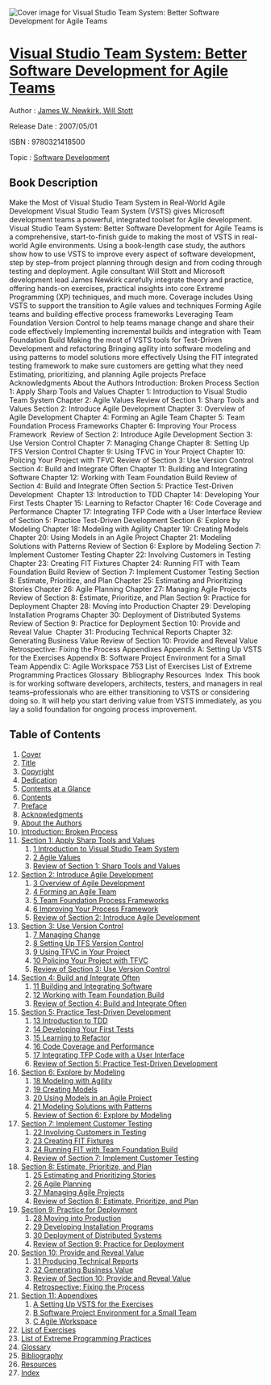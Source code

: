 ![Cover image for Visual Studio Team System: Better Software Development for Agile Teams](https://imgdetail.ebookreading.net/cover/cover/software_development/EB9780321418500.jpg)

[Visual Studio Team System: Better Software Development for Agile Teams](https://ebookreading.net/view/book/Visual+Studio+Team+System%3A+Better+Software+Development+for+Agile+Teams-EB9780321418500_1.html "Visual Studio Team System: Better Software Development for Agile Teams")
====================================================================================================================

Author : [James W. Newkirk](https://ebookreading.net/search/author/James+W.+Newkirk),[ Will Stott](https://ebookreading.net/search/author/+Will+Stott)

Release Date : 2007/05/01

ISBN : 9780321418500

Topic : [Software Development](https://ebookreading.net/search/category/software-development)

Book Description
-----------------

Make the Most of Visual Studio Team System in Real-World Agile Development
Visual Studio Team System (VSTS) gives Microsoft development teams a powerful, integrated toolset for Agile development. Visual Studio Team System: Better Software Development for Agile Teams is a comprehensive, start-to-finish guide to making the most of VSTS in real-world Agile environments.
Using a book-length case study, the authors show how to use VSTS to improve every aspect of software development, step by step–from project planning through design and from coding through testing and deployment.
Agile consultant Will Stott and Microsoft development lead James Newkirk carefully integrate theory and practice, offering hands-on exercises, practical insights into core Extreme Programming (XP) techniques, and much more.
Coverage includes
Using VSTS to support the transition to Agile values and techniques
Forming Agile teams and building effective process frameworks
Leveraging Team Foundation Version Control to help teams manage change and share their code effectively
Implementing incremental builds and integration with Team Foundation Build
Making the most of VSTS tools for Test-Driven Development and refactoring
Bringing agility into software modeling and using patterns to model solutions more effectively
Using the FIT integrated testing framework to make sure customers are getting what they need
Estimating, prioritizing, and planning Agile projects
Preface Acknowledgments About the Authors Introduction: Broken Process Section 1: Apply Sharp Tools and Values Chapter 1: Introduction to Visual Studio Team System Chapter 2: Agile Values Review of Section 1: Sharp Tools and Values Section 2: Introduce Agile Development Chapter 3: Overview of Agile Development Chapter 4: Forming an Agile Team Chapter 5: Team Foundation Process Frameworks Chapter 6: Improving Your Process Framework  Review of Section 2: Introduce Agile Development Section 3: Use Version Control Chapter 7: Managing Change Chapter 8: Setting Up TFS Version Control Chapter 9: Using TFVC in Your Project Chapter 10: Policing Your Project with TFVC Review of Section 3: Use Version Control Section 4: Build and Integrate Often Chapter 11: Building and Integrating Software Chapter 12: Working with Team Foundation Build Review of Section 4: Build and Integrate Often Section 5: Practice Test-Driven Development  Chapter 13: Introduction to TDD Chapter 14: Developing Your First Tests Chapter 15: Learning to Refactor Chapter 16: Code Coverage and Performance Chapter 17: Integrating TFP Code with a User Interface Review of Section 5: Practice Test-Driven Development Section 6: Explore by Modeling Chapter 18: Modeling with Agility Chapter 19: Creating Models Chapter 20: Using Models in an Agile Project Chapter 21: Modeling Solutions with Patterns Review of Section 6: Explore by Modeling Section 7: Implement Customer Testing Chapter 22: Involving Customers in Testing Chapter 23: Creating FIT Fixtures Chapter 24: Running FIT with Team Foundation Build Review of Section 7: Implement Customer Testing Section 8: Estimate, Prioritize, and Plan Chapter 25: Estimating and Prioritizing Stories Chapter 26: Agile Planning Chapter 27: Managing Agile Projects Review of Section 8: Estimate, Prioritize, and Plan Section 9: Practice for Deployment Chapter 28: Moving into Production Chapter 29: Developing Installation Programs Chapter 30: Deployment of Distributed Systems Review of Section 9: Practice for Deployment Section 10: Provide and Reveal Value  Chapter 31: Producing Technical Reports Chapter 32: Generating Business Value Review of Section 10: Provide and Reveal Value Retrospective: Fixing the Process Appendixes Appendix A: Setting Up VSTS for the Exercises Appendix B: Software Project Environment for a Small Team Appendix C: Agile Workspace 753 List of Exercises List of Extreme Programming Practices Glossary  Bibliography Resources  Index 
This book is for working software developers, architects, testers, and managers in real teams–professionals who are either transitioning to VSTS or considering doing so. It will help you start deriving value from VSTS immediately, as you lay a solid foundation for ongoing process improvement.
              
Table of Contents
-----------------

1. [Cover](https://ebookreading.net/view/book/Visual+Studio+Team+System%3A+Better+Software+Development+for+Agile+Teams-EB9780321418500_1.html)
1. [Title](https://ebookreading.net/view/book/Visual+Studio+Team+System%3A+Better+Software+Development+for+Agile+Teams-EB9780321418500_4.html)
1. [Copyright](https://ebookreading.net/view/book/Visual+Studio+Team+System%3A+Better+Software+Development+for+Agile+Teams-EB9780321418500_5.html)
1. [Dedication](https://ebookreading.net/view/book/Visual+Studio+Team+System%3A+Better+Software+Development+for+Agile+Teams-EB9780321418500_6.html)
1. [Contents at a Glance](https://ebookreading.net/view/book/Visual+Studio+Team+System%3A+Better+Software+Development+for+Agile+Teams-EB9780321418500_7.html)
1. [Contents](https://ebookreading.net/view/book/Visual+Studio+Team+System%3A+Better+Software+Development+for+Agile+Teams-EB9780321418500_8.html)
1. [Preface](https://ebookreading.net/view/book/Visual+Studio+Team+System%3A+Better+Software+Development+for+Agile+Teams-EB9780321418500_9.html#pref01)
1. [Acknowledgments](https://ebookreading.net/view/book/Visual+Studio+Team+System%3A+Better+Software+Development+for+Agile+Teams-EB9780321418500_10.html#pref02)
1. [About the Authors](https://ebookreading.net/view/book/Visual+Studio+Team+System%3A+Better+Software+Development+for+Agile+Teams-EB9780321418500_11.html#pref03)
1. [Introduction: Broken Process](https://ebookreading.net/view/book/Visual+Studio+Team+System%3A+Better+Software+Development+for+Agile+Teams-EB9780321418500_12.html#ch00)
1. [Section 1: Apply Sharp Tools and Values](https://ebookreading.net/view/book/Visual+Studio+Team+System%3A+Better+Software+Development+for+Agile+Teams-EB9780321418500_13.html#part01)
    1. [1 Introduction to Visual Studio Team System](https://ebookreading.net/view/book/Visual+Studio+Team+System%3A+Better+Software+Development+for+Agile+Teams-EB9780321418500_14.html#ch01)
    1. [2 Agile Values](https://ebookreading.net/view/book/Visual+Studio+Team+System%3A+Better+Software+Development+for+Agile+Teams-EB9780321418500_15.html#ch02)
    1. [Review of Section 1: Sharp Tools and Values](https://ebookreading.net/view/book/Visual+Studio+Team+System%3A+Better+Software+Development+for+Agile+Teams-EB9780321418500_16.html#ch02a)
1. [Section 2: Introduce Agile Development](https://ebookreading.net/view/book/Visual+Studio+Team+System%3A+Better+Software+Development+for+Agile+Teams-EB9780321418500_17.html#part02)
    1. [3 Overview of Agile Development](https://ebookreading.net/view/book/Visual+Studio+Team+System%3A+Better+Software+Development+for+Agile+Teams-EB9780321418500_18.html#ch03)
    1. [4 Forming an Agile Team](https://ebookreading.net/view/book/Visual+Studio+Team+System%3A+Better+Software+Development+for+Agile+Teams-EB9780321418500_19.html#ch04)
    1. [5 Team Foundation Process Frameworks](https://ebookreading.net/view/book/Visual+Studio+Team+System%3A+Better+Software+Development+for+Agile+Teams-EB9780321418500_20.html#ch05)
    1. [6 Improving Your Process Framework](https://ebookreading.net/view/book/Visual+Studio+Team+System%3A+Better+Software+Development+for+Agile+Teams-EB9780321418500_21.html#ch06)
    1. [Review of Section 2: Introduce Agile Development](https://ebookreading.net/view/book/Visual+Studio+Team+System%3A+Better+Software+Development+for+Agile+Teams-EB9780321418500_22.html#ch06a)
1. [Section 3: Use Version Control](https://ebookreading.net/view/book/Visual+Studio+Team+System%3A+Better+Software+Development+for+Agile+Teams-EB9780321418500_23.html#part03)
    1. [7 Managing Change](https://ebookreading.net/view/book/Visual+Studio+Team+System%3A+Better+Software+Development+for+Agile+Teams-EB9780321418500_24.html#ch07)
    1. [8 Setting Up TFS Version Control](https://ebookreading.net/view/book/Visual+Studio+Team+System%3A+Better+Software+Development+for+Agile+Teams-EB9780321418500_25.html#ch08)
    1. [9 Using TFVC in Your Project](https://ebookreading.net/view/book/Visual+Studio+Team+System%3A+Better+Software+Development+for+Agile+Teams-EB9780321418500_26.html#ch09)
    1. [10 Policing Your Project with TFVC](https://ebookreading.net/view/book/Visual+Studio+Team+System%3A+Better+Software+Development+for+Agile+Teams-EB9780321418500_27.html#ch10)
    1. [Review of Section 3: Use Version Control](https://ebookreading.net/view/book/Visual+Studio+Team+System%3A+Better+Software+Development+for+Agile+Teams-EB9780321418500_28.html#ch10a)
1. [Section 4: Build and Integrate Often](https://ebookreading.net/view/book/Visual+Studio+Team+System%3A+Better+Software+Development+for+Agile+Teams-EB9780321418500_29.html#part04)
    1. [11 Building and Integrating Software](https://ebookreading.net/view/book/Visual+Studio+Team+System%3A+Better+Software+Development+for+Agile+Teams-EB9780321418500_30.html#ch11)
    1. [12 Working with Team Foundation Build](https://ebookreading.net/view/book/Visual+Studio+Team+System%3A+Better+Software+Development+for+Agile+Teams-EB9780321418500_31.html#ch12)
    1. [Review of Section 4: Build and Integrate Often](https://ebookreading.net/view/book/Visual+Studio+Team+System%3A+Better+Software+Development+for+Agile+Teams-EB9780321418500_32.html#ch12a)
1. [Section 5: Practice Test-Driven Development](https://ebookreading.net/view/book/Visual+Studio+Team+System%3A+Better+Software+Development+for+Agile+Teams-EB9780321418500_33.html#part05)
    1. [13 Introduction to TDD](https://ebookreading.net/view/book/Visual+Studio+Team+System%3A+Better+Software+Development+for+Agile+Teams-EB9780321418500_34.html#ch13)
    1. [14 Developing Your First Tests](https://ebookreading.net/view/book/Visual+Studio+Team+System%3A+Better+Software+Development+for+Agile+Teams-EB9780321418500_35.html#ch14)
    1. [15 Learning to Refactor](https://ebookreading.net/view/book/Visual+Studio+Team+System%3A+Better+Software+Development+for+Agile+Teams-EB9780321418500_36.html#ch15)
    1. [16 Code Coverage and Performance](https://ebookreading.net/view/book/Visual+Studio+Team+System%3A+Better+Software+Development+for+Agile+Teams-EB9780321418500_37.html#ch16)
    1. [17 Integrating TFP Code with a User Interface](https://ebookreading.net/view/book/Visual+Studio+Team+System%3A+Better+Software+Development+for+Agile+Teams-EB9780321418500_38.html#ch17)
    1. [Review of Section 5: Practice Test-Driven Development](https://ebookreading.net/view/book/Visual+Studio+Team+System%3A+Better+Software+Development+for+Agile+Teams-EB9780321418500_39.html#ch17a)
1. [Section 6: Explore by Modeling](https://ebookreading.net/view/book/Visual+Studio+Team+System%3A+Better+Software+Development+for+Agile+Teams-EB9780321418500_40.html#part06)
    1. [18 Modeling with Agility](https://ebookreading.net/view/book/Visual+Studio+Team+System%3A+Better+Software+Development+for+Agile+Teams-EB9780321418500_41.html#ch18)
    1. [19 Creating Models](https://ebookreading.net/view/book/Visual+Studio+Team+System%3A+Better+Software+Development+for+Agile+Teams-EB9780321418500_42.html#ch19)
    1. [20 Using Models in an Agile Project](https://ebookreading.net/view/book/Visual+Studio+Team+System%3A+Better+Software+Development+for+Agile+Teams-EB9780321418500_43.html#ch20)
    1. [21 Modeling Solutions with Patterns](https://ebookreading.net/view/book/Visual+Studio+Team+System%3A+Better+Software+Development+for+Agile+Teams-EB9780321418500_44.html#ch21)
    1. [Review of Section 6: Explore by Modeling](https://ebookreading.net/view/book/Visual+Studio+Team+System%3A+Better+Software+Development+for+Agile+Teams-EB9780321418500_45.html#ch21a)
1. [Section 7: Implement Customer Testing](https://ebookreading.net/view/book/Visual+Studio+Team+System%3A+Better+Software+Development+for+Agile+Teams-EB9780321418500_46.html#part07)
    1. [22 Involving Customers in Testing](https://ebookreading.net/view/book/Visual+Studio+Team+System%3A+Better+Software+Development+for+Agile+Teams-EB9780321418500_47.html#ch22)
    1. [23 Creating FIT Fixtures](https://ebookreading.net/view/book/Visual+Studio+Team+System%3A+Better+Software+Development+for+Agile+Teams-EB9780321418500_48.html#ch23)
    1. [24 Running FIT with Team Foundation Build](https://ebookreading.net/view/book/Visual+Studio+Team+System%3A+Better+Software+Development+for+Agile+Teams-EB9780321418500_49.html#ch24)
    1. [Review of Section 7: Implement Customer Testing](https://ebookreading.net/view/book/Visual+Studio+Team+System%3A+Better+Software+Development+for+Agile+Teams-EB9780321418500_50.html#ch24a)
1. [Section 8: Estimate, Prioritize, and Plan](https://ebookreading.net/view/book/Visual+Studio+Team+System%3A+Better+Software+Development+for+Agile+Teams-EB9780321418500_51.html#part08)
    1. [25 Estimating and Prioritizing Stories](https://ebookreading.net/view/book/Visual+Studio+Team+System%3A+Better+Software+Development+for+Agile+Teams-EB9780321418500_52.html#ch25)
    1. [26 Agile Planning](https://ebookreading.net/view/book/Visual+Studio+Team+System%3A+Better+Software+Development+for+Agile+Teams-EB9780321418500_53.html#ch26)
    1. [27 Managing Agile Projects](https://ebookreading.net/view/book/Visual+Studio+Team+System%3A+Better+Software+Development+for+Agile+Teams-EB9780321418500_54.html#ch27)
    1. [Review of Section 8: Estimate, Prioritize, and Plan](https://ebookreading.net/view/book/Visual+Studio+Team+System%3A+Better+Software+Development+for+Agile+Teams-EB9780321418500_55.html#ch27a)
1. [Section 9: Practice for Deployment](https://ebookreading.net/view/book/Visual+Studio+Team+System%3A+Better+Software+Development+for+Agile+Teams-EB9780321418500_56.html#part09)
    1. [28 Moving into Production](https://ebookreading.net/view/book/Visual+Studio+Team+System%3A+Better+Software+Development+for+Agile+Teams-EB9780321418500_57.html#ch28)
    1. [29 Developing Installation Programs](https://ebookreading.net/view/book/Visual+Studio+Team+System%3A+Better+Software+Development+for+Agile+Teams-EB9780321418500_58.html#ch29)
    1. [30 Deployment of Distributed Systems](https://ebookreading.net/view/book/Visual+Studio+Team+System%3A+Better+Software+Development+for+Agile+Teams-EB9780321418500_59.html#ch30)
    1. [Review of Section 9: Practice for Deployment](https://ebookreading.net/view/book/Visual+Studio+Team+System%3A+Better+Software+Development+for+Agile+Teams-EB9780321418500_60.html#ch30a)
1. [Section 10: Provide and Reveal Value](https://ebookreading.net/view/book/Visual+Studio+Team+System%3A+Better+Software+Development+for+Agile+Teams-EB9780321418500_61.html#part10)
    1. [31 Producing Technical Reports](https://ebookreading.net/view/book/Visual+Studio+Team+System%3A+Better+Software+Development+for+Agile+Teams-EB9780321418500_62.html#ch31)
    1. [32 Generating Business Value](https://ebookreading.net/view/book/Visual+Studio+Team+System%3A+Better+Software+Development+for+Agile+Teams-EB9780321418500_63.html#ch32)
    1. [Review of Section 10: Provide and Reveal Value](https://ebookreading.net/view/book/Visual+Studio+Team+System%3A+Better+Software+Development+for+Agile+Teams-EB9780321418500_64.html#ch32a)
    1. [Retrospective: Fixing the Process](https://ebookreading.net/view/book/Visual+Studio+Team+System%3A+Better+Software+Development+for+Agile+Teams-EB9780321418500_65.html#ch33)
1. [Section 11: Appendixes](https://ebookreading.net/view/book/Visual+Studio+Team+System%3A+Better+Software+Development+for+Agile+Teams-EB9780321418500_66.html#part11)
    1. [A Setting Up VSTS for the Exercises](https://ebookreading.net/view/book/Visual+Studio+Team+System%3A+Better+Software+Development+for+Agile+Teams-EB9780321418500_67.html#app01)
    1. [B Software Project Environment for a Small Team](https://ebookreading.net/view/book/Visual+Studio+Team+System%3A+Better+Software+Development+for+Agile+Teams-EB9780321418500_68.html#app02)
    1. [C Agile Workspace](https://ebookreading.net/view/book/Visual+Studio+Team+System%3A+Better+Software+Development+for+Agile+Teams-EB9780321418500_69.html#app03)
1. [List of Exercises](https://ebookreading.net/view/book/Visual+Studio+Team+System%3A+Better+Software+Development+for+Agile+Teams-EB9780321418500_70.html#app04)
1. [List of Extreme Programming Practices](https://ebookreading.net/view/book/Visual+Studio+Team+System%3A+Better+Software+Development+for+Agile+Teams-EB9780321418500_71.html#app05)
1. [Glossary](https://ebookreading.net/view/book/Visual+Studio+Team+System%3A+Better+Software+Development+for+Agile+Teams-EB9780321418500_72.html#app05a)
1. [Bibliography](https://ebookreading.net/view/book/Visual+Studio+Team+System%3A+Better+Software+Development+for+Agile+Teams-EB9780321418500_73.html#app06)
1. [Resources](https://ebookreading.net/view/book/Visual+Studio+Team+System%3A+Better+Software+Development+for+Agile+Teams-EB9780321418500_74.html#app07)
1. [Index](https://ebookreading.net/view/book/Visual+Studio+Team+System%3A+Better+Software+Development+for+Agile+Teams-EB9780321418500_75.html#index)
